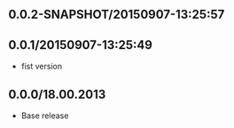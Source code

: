 ## 0.0.2-SNAPSHOT/20150907-13:25:57
## 0.0.1/20150907-13:25:49

* fist version


## 0.0.0/18.00.2013

- Base release
